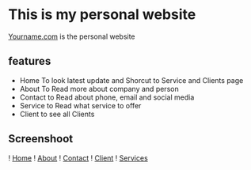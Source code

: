 # This is my personal website

[Yourname.com](https://yourname.com) is  the personal website 

## features
- Home To look latest update and Shorcut to Service and Clients page
- About To Read more about company and person
- Contact to Read about phone, email and social media
- Service to Read what service to offer
- Client to see all Clients

## Screenshoot

! [Home](Images/home.png)
! [About](Images/about.png)
! [Contact](Images/Contact.png)
! [Client](Images/Client.png)
! [Services](Image/Services.png)

